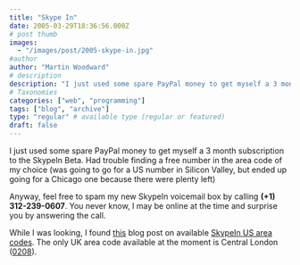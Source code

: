 ```yaml
---
title: "Skype In"
date: 2005-03-29T18:36:56.000Z
# post thumb
images:
  - "/images/post/2005-skype-in.jpg"
#author
author: "Martin Woodward"
# description
description: "I just used some spare PayPal money to get myself a 3 month subscription to the SkypeIn Beta."
# Taxonomies
categories: ["web", "programming"]
tags: ["blog", "archive"]
type: "regular" # available type (regular or featured)
draft: false
---
```

I just used some spare PayPal money to get myself a 3 month subscription to the SkypeIn Beta.  Had trouble finding a free number in the area code of my choice (was going to go for a US number in Silicon Valley, but ended up going for a Chicago one because there were plenty left)

Anyway, feel free to spam my new SkypeIn voicemail box by calling **(+1) 312-239-0607**.  You never know, I may be online at the time and surprise you by answering the call.

While I was looking, I found [this](http://www.bmannconsulting.com/node/1443) blog post on available [SkypeIn US area codes](http://www.bmannconsulting.com/node/1443).  The only UK area code available at the moment is Central London ([0208](http://www.streetmap.co.uk/newmap.srf?x=530000&y=179000&z=0&sv=530000,179000&st=OSGrid&lu=Y&tl=Approximate%20Location%20of%20Area%20Code%20020%208,%20London&ar=y&bi=~&mapp=newmap.srf&searchp=newsearch.srf)).